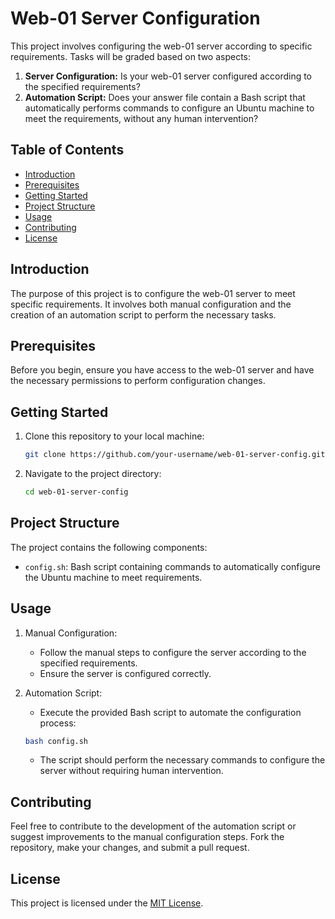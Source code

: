 # Web-01 Server Configuration

This project involves configuring the web-01 server according to specific requirements. Tasks will be graded based on two aspects:

1. **Server Configuration:** Is your web-01 server configured according to the specified requirements?
2. **Automation Script:** Does your answer file contain a Bash script that automatically performs commands to configure an Ubuntu machine to meet the requirements, without any human intervention?

## Table of Contents

- [Introduction](#introduction)
- [Prerequisites](#prerequisites)
- [Getting Started](#getting-started)
- [Project Structure](#project-structure)
- [Usage](#usage)
- [Contributing](#contributing)
- [License](#license)

## Introduction

The purpose of this project is to configure the web-01 server to meet specific requirements. It involves both manual configuration and the creation of an automation script to perform the necessary tasks.

## Prerequisites

Before you begin, ensure you have access to the web-01 server and have the necessary permissions to perform configuration changes.

## Getting Started

1. Clone this repository to your local machine:

    ```bash
    git clone https://github.com/your-username/web-01-server-config.git
    ```

2. Navigate to the project directory:

    ```bash
    cd web-01-server-config
    ```

## Project Structure

The project contains the following components:

- `config.sh`: Bash script containing commands to automatically configure the Ubuntu machine to meet requirements.

## Usage

1. Manual Configuration:

   - Follow the manual steps to configure the server according to the specified requirements.
   - Ensure the server is configured correctly.

2. Automation Script:

   - Execute the provided Bash script to automate the configuration process:

    ```bash
    bash config.sh
    ```

   - The script should perform the necessary commands to configure the server without requiring human intervention.

## Contributing

Feel free to contribute to the development of the automation script or suggest improvements to the manual configuration steps. Fork the repository, make your changes, and submit a pull request.

## License

This project is licensed under the [MIT License](LICENSE).

